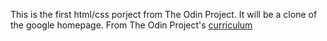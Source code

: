 This is the first html/css porject from The Odin Project.
It will be a clone of the google homepage.
From The Odin Project's [curriculum](http://www.theodinproject.com/courses/web-development-101/lessons/html-css)